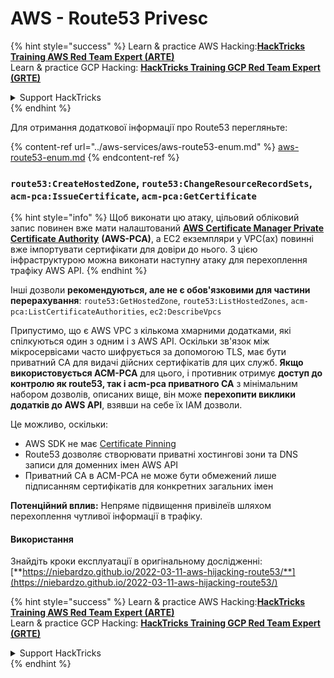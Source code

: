 # AWS - Route53 Privesc

{% hint style="success" %}
Learn & practice AWS Hacking:<img src="../../../.gitbook/assets/image (1).png" alt="" data-size="line">[**HackTricks Training AWS Red Team Expert (ARTE)**](https://training.hacktricks.xyz/courses/arte)<img src="../../../.gitbook/assets/image (1).png" alt="" data-size="line">\
Learn & practice GCP Hacking: <img src="../../../.gitbook/assets/image (2).png" alt="" data-size="line">[**HackTricks Training GCP Red Team Expert (GRTE)**<img src="../../../.gitbook/assets/image (2).png" alt="" data-size="line">](https://training.hacktricks.xyz/courses/grte)

<details>

<summary>Support HackTricks</summary>

* Check the [**subscription plans**](https://github.com/sponsors/carlospolop)!
* **Join the** 💬 [**Discord group**](https://discord.gg/hRep4RUj7f) or the [**telegram group**](https://t.me/peass) or **follow** us on **Twitter** 🐦 [**@hacktricks\_live**](https://twitter.com/hacktricks\_live)**.**
* **Share hacking tricks by submitting PRs to the** [**HackTricks**](https://github.com/carlospolop/hacktricks) and [**HackTricks Cloud**](https://github.com/carlospolop/hacktricks-cloud) github repos.

</details>
{% endhint %}

Для отримання додаткової інформації про Route53 перегляньте:

{% content-ref url="../aws-services/aws-route53-enum.md" %}
[aws-route53-enum.md](../aws-services/aws-route53-enum.md)
{% endcontent-ref %}

### `route53:CreateHostedZone`, `route53:ChangeResourceRecordSets`, `acm-pca:IssueCertificate`, `acm-pca:GetCertificate`

{% hint style="info" %}
Щоб виконати цю атаку, цільовий обліковий запис повинен вже мати налаштований [**AWS Certificate Manager Private Certificate Authority**](https://aws.amazon.com/certificate-manager/private-certificate-authority/) **(AWS-PCA)**, а EC2 екземпляри у VPC(ах) повинні вже імпортувати сертифікати для довіри до нього. З цією інфраструктурою можна виконати наступну атаку для перехоплення трафіку AWS API.
{% endhint %}

Інші дозволи **рекомендуються, але не є обов'язковими для частини перерахування**: `route53:GetHostedZone`, `route53:ListHostedZones`, `acm-pca:ListCertificateAuthorities`, `ec2:DescribeVpcs`

Припустимо, що є AWS VPC з кількома хмарними додатками, які спілкуються один з одним і з AWS API. Оскільки зв'язок між мікросервісами часто шифрується за допомогою TLS, має бути приватний CA для видачі дійсних сертифікатів для цих служб. **Якщо використовується ACM-PCA** для цього, і противник отримує **доступ до контролю як route53, так і acm-pca приватного CA** з мінімальним набором дозволів, описаних вище, він може **перехопити виклики додатків до AWS API**, взявши на себе їх IAM дозволи.

Це можливо, оскільки:

* AWS SDK не має [Certificate Pinning](https://www.digicert.com/blog/certificate-pinning-what-is-certificate-pinning)
* Route53 дозволяє створювати приватні хостингові зони та DNS записи для доменних імен AWS API
* Приватний CA в ACM-PCA не може бути обмежений лише підписанням сертифікатів для конкретних загальних імен

**Потенційний вплив:** Непряме підвищення привілеїв шляхом перехоплення чутливої інформації в трафіку.

#### Використання <a href="#discovery" id="discovery"></a>

Знайдіть кроки експлуатації в оригінальному дослідженні: [**https://niebardzo.github.io/2022-03-11-aws-hijacking-route53/**](https://niebardzo.github.io/2022-03-11-aws-hijacking-route53/)

{% hint style="success" %}
Learn & practice AWS Hacking:<img src="../../../.gitbook/assets/image (1).png" alt="" data-size="line">[**HackTricks Training AWS Red Team Expert (ARTE)**](https://training.hacktricks.xyz/courses/arte)<img src="../../../.gitbook/assets/image (1).png" alt="" data-size="line">\
Learn & practice GCP Hacking: <img src="../../../.gitbook/assets/image (2).png" alt="" data-size="line">[**HackTricks Training GCP Red Team Expert (GRTE)**<img src="../../../.gitbook/assets/image (2).png" alt="" data-size="line">](https://training.hacktricks.xyz/courses/grte)

<details>

<summary>Support HackTricks</summary>

* Check the [**subscription plans**](https://github.com/sponsors/carlospolop)!
* **Join the** 💬 [**Discord group**](https://discord.gg/hRep4RUj7f) or the [**telegram group**](https://t.me/peass) or **follow** us on **Twitter** 🐦 [**@hacktricks\_live**](https://twitter.com/hacktricks\_live)**.**
* **Share hacking tricks by submitting PRs to the** [**HackTricks**](https://github.com/carlospolop/hacktricks) and [**HackTricks Cloud**](https://github.com/carlospolop/hacktricks-cloud) github repos.

</details>
{% endhint %}
